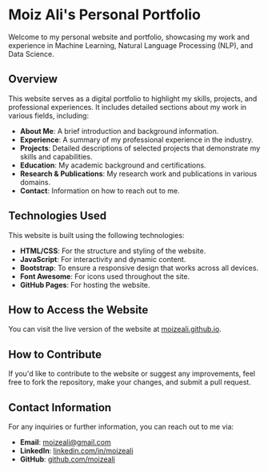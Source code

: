 # Moiz Ali's Personal Portfolio

Welcome to my personal website and portfolio, showcasing my work and experience in Machine Learning, Natural Language Processing (NLP), and Data Science.

## Overview

This website serves as a digital portfolio to highlight my skills, projects, and professional experiences. It includes detailed sections about my work in various fields, including:

- **About Me**: A brief introduction and background information.
- **Experience**: A summary of my professional experience in the industry.
- **Projects**: Detailed descriptions of selected projects that demonstrate my skills and capabilities.
- **Education**: My academic background and certifications.
- **Research & Publications**: My research work and publications in various domains.
- **Contact**: Information on how to reach out to me.

## Technologies Used

This website is built using the following technologies:

- **HTML/CSS**: For the structure and styling of the website.
- **JavaScript**: For interactivity and dynamic content.
- **Bootstrap**: To ensure a responsive design that works across all devices.
- **Font Awesome**: For icons used throughout the site.
- **GitHub Pages**: For hosting the website.

## How to Access the Website

You can visit the live version of the website at [moizeali.github.io](https://moizeali.github.io/).

## How to Contribute

If you'd like to contribute to the website or suggest any improvements, feel free to fork the repository, make your changes, and submit a pull request.

## Contact Information

For any inquiries or further information, you can reach out to me via:

- **Email**: moizeali@gmail.com
- **LinkedIn**: [linkedin.com/in/moizeali](https://www.linkedin.com/in/moizeali)
- **GitHub**: [github.com/moizeali](https://github.com/moizeali)
